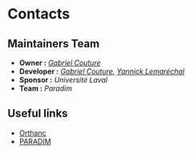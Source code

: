# **Contacts**

## **Maintainers Team**

- **Owner :** *[Gabriel Couture](mailto:gabriel.couture@criucpq.ulaval.ca)*
- **Developer :** *[Gabriel Couture](mailto:gabriel.couture@criucpq.ulaval.ca)*, *[Yannick Lemaréchal](mailto:yannick.lemarechal@criucpq.ulaval.ca)*
- **Sponsor :** *Université Laval*
- **Team :** *Paradim*


## **Useful links**

- [Orthanc](https://www.orthanc-server.com/)
- [PARADIM](https://paradim.science)
